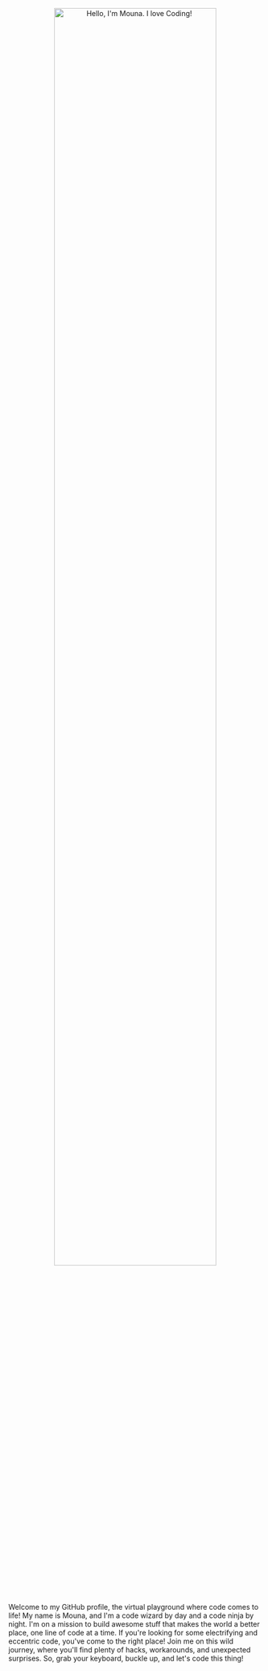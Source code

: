 
<!--
### Hi there 👋
**MounaBenAli/MounaBenAli** is a ✨ _special_ ✨ repository because its `README.md` (this file) appears on your GitHub profile.

Here are some ideas to get you started:

- 🔭 I’m currently working on ...
- 🌱 I’m currently learning ...
- 👯 I’m looking to collaborate on ...
- 🤔 I’m looking for help with ...
- 💬 Ask me about ...
- 📫 How to reach me: ...
- 😄 Pronouns: ...
- ⚡ Fun fact: ...
-->
<p align="center"><img width="80%" alt="Hello, I'm Mouna. I love Coding!" src="./assets/gh-readme-header.png" /></a></p>

<br />


<p>Welcome to my GitHub profile, the virtual playground where code comes to life! My name is Mouna, and I'm a code wizard by day and a code ninja by night. I'm on a mission to build awesome stuff that makes the world a better place, one line of code at a time. If you're looking for some electrifying and eccentric code, you've come to the right place! Join me on this wild journey, where you'll find plenty of hacks, workarounds, and unexpected surprises. So, grab your keyboard, buckle up, and let's code this thing!</p>






